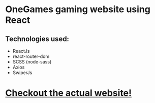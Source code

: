 # OneGames gaming website using React

## Technologies used:

- ReactJs
- react-router-dom
- SCSS (node-sass)
- Axios
- SwiperJs
 
 # [Checkout the actual website!](https://objective-lamarr-d9d926.netlify.app/)

